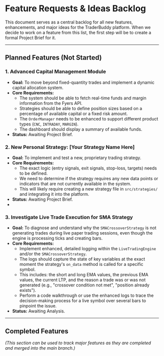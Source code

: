 # Feature Requests & Ideas Backlog

This document serves as a central backlog for all new features, enhancements, and major ideas for the TraderBuddy platform. When we decide to work on a feature from this list, the first step will be to create a formal Project Brief for it.

---

## Planned Features (Not Started)

### 1. Advanced Capital Management Module

*   **Goal:** To move beyond fixed-quantity trades and implement a dynamic capital allocation system.
*   **Core Requirements:**
    *   The system should be able to fetch real-time funds and margin information from the Fyers API.
    *   Strategies should be able to define position sizes based on a percentage of available capital or a fixed risk amount.
    *   The `OrderManager` needs to be enhanced to support different product types (`CNC`, `INTRADAY`, `MARGIN`).
    *   The dashboard should display a summary of available funds.
*   **Status:** Awaiting Project Brief.

### 2. New Personal Strategy: [Your Strategy Name Here]

*   **Goal:** To implement and test a new, proprietary trading strategy.
*   **Core Requirements:**
    *   The exact logic (entry signals, exit signals, stop-loss, targets) needs to be defined.
    *   We need to determine if the strategy requires any new data points or indicators that are not currently available in the system.
    *   This will likely require creating a new strategy file in `src/strategies/` and integrating it into the platform.
*   **Status:** Awaiting Project Brief.
*   
### 3. Investigate Live Trade Execution for SMA Strategy

*   **Goal:** To diagnose and understand why the `SMACrossoverStrategy` is not generating trades during live paper trading sessions, even though the engine is processing ticks and creating bars.
*   **Core Requirements:**
    *   Implement enhanced, detailed logging within the `LiveTradingEngine` and/or the `SMACrossoverStrategy`.
    *   The logs should capture the state of key variables at the exact moment the strategy's `on_data` method is called for a specific symbol.
    *   This includes: the short and long EMA values, the previous EMA values, the current LTP, and the reason a trade was or was not generated (e.g., "crossover condition not met", "position already exists").
    *   Perform a code walkthrough or use the enhanced logs to trace the decision-making process for a live symbol over several bars to pinpoint the issue.
*   **Status:** Awaiting Analysis.

---

## Completed Features

*(This section can be used to track major features as they are completed and merged into the main branch.)*